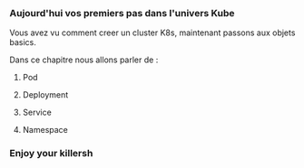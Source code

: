 
<br>

### Aujourd'hui vos premiers pas dans l'univers Kube

Vous avez vu comment creer un cluster K8s, maintenant passons aux objets basics.

Dans ce chapitre nous allons parler de :

1. Pod

2. Deployment

3. Service

4. Namespace

### Enjoy your killersh 
